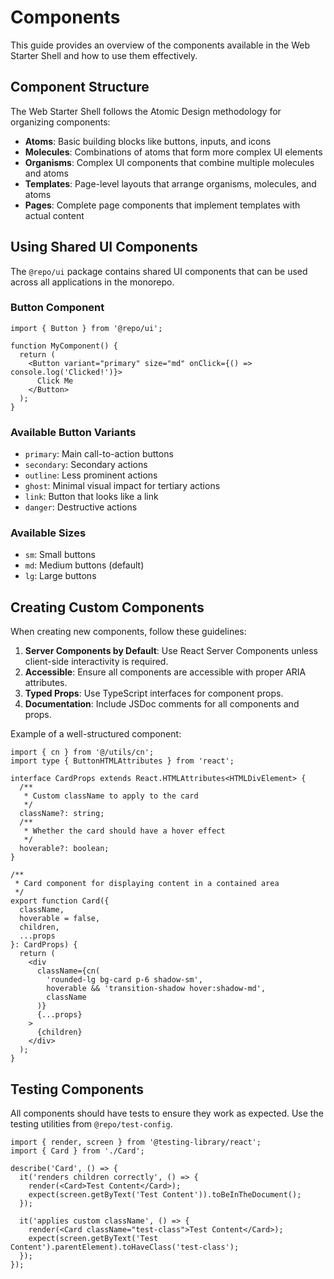 # Components

This guide provides an overview of the components available in the Web Starter Shell and how to use them effectively.

## Component Structure

The Web Starter Shell follows the Atomic Design methodology for organizing components:

- **Atoms**: Basic building blocks like buttons, inputs, and icons
- **Molecules**: Combinations of atoms that form more complex UI elements
- **Organisms**: Complex UI components that combine multiple molecules and atoms
- **Templates**: Page-level layouts that arrange organisms, molecules, and atoms
- **Pages**: Complete page components that implement templates with actual content

## Using Shared UI Components

The `@repo/ui` package contains shared UI components that can be used across all applications in the monorepo.

### Button Component

```tsx
import { Button } from '@repo/ui';

function MyComponent() {
  return (
    <Button variant="primary" size="md" onClick={() => console.log('Clicked!')}>
      Click Me
    </Button>
  );
}
```

### Available Button Variants

- `primary`: Main call-to-action buttons
- `secondary`: Secondary actions
- `outline`: Less prominent actions
- `ghost`: Minimal visual impact for tertiary actions
- `link`: Button that looks like a link
- `danger`: Destructive actions

### Available Sizes

- `sm`: Small buttons
- `md`: Medium buttons (default)
- `lg`: Large buttons

## Creating Custom Components

When creating new components, follow these guidelines:

1. **Server Components by Default**: Use React Server Components unless client-side interactivity is required.
2. **Accessible**: Ensure all components are accessible with proper ARIA attributes.
3. **Typed Props**: Use TypeScript interfaces for component props.
4. **Documentation**: Include JSDoc comments for all components and props.

Example of a well-structured component:

```tsx
import { cn } from '@/utils/cn';
import type { ButtonHTMLAttributes } from 'react';

interface CardProps extends React.HTMLAttributes<HTMLDivElement> {
  /**
   * Custom className to apply to the card
   */
  className?: string;
  /**
   * Whether the card should have a hover effect
   */
  hoverable?: boolean;
}

/**
 * Card component for displaying content in a contained area
 */
export function Card({
  className,
  hoverable = false,
  children,
  ...props
}: CardProps) {
  return (
    <div
      className={cn(
        'rounded-lg bg-card p-6 shadow-sm',
        hoverable && 'transition-shadow hover:shadow-md',
        className
      )}
      {...props}
    >
      {children}
    </div>
  );
}
```

## Testing Components

All components should have tests to ensure they work as expected. Use the testing utilities from `@repo/test-config`.

```tsx
import { render, screen } from '@testing-library/react';
import { Card } from './Card';

describe('Card', () => {
  it('renders children correctly', () => {
    render(<Card>Test Content</Card>);
    expect(screen.getByText('Test Content')).toBeInTheDocument();
  });

  it('applies custom className', () => {
    render(<Card className="test-class">Test Content</Card>);
    expect(screen.getByText('Test Content').parentElement).toHaveClass('test-class');
  });
});
``` 